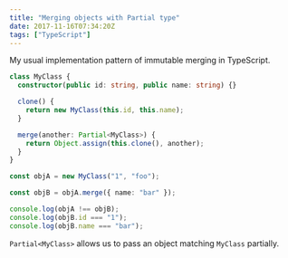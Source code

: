 ```yaml
---
title: "Merging objects with Partial type"
date: 2017-11-16T07:34:20Z
tags: ["TypeScript"]
---
```


My usual implementation pattern of immutable merging in TypeScript.

```ts
class MyClass {
  constructor(public id: string, public name: string) {}

  clone() {
    return new MyClass(this.id, this.name);
  }

  merge(another: Partial<MyClass>) {
    return Object.assign(this.clone(), another);
  }
}

const objA = new MyClass("1", "foo");

const objB = objA.merge({ name: "bar" });

console.log(objA !== objB);
console.log(objB.id === "1");
console.log(objB.name === "bar");
```

`Partial<MyClass>` allows us to pass an object matching `MyClass` partially.
